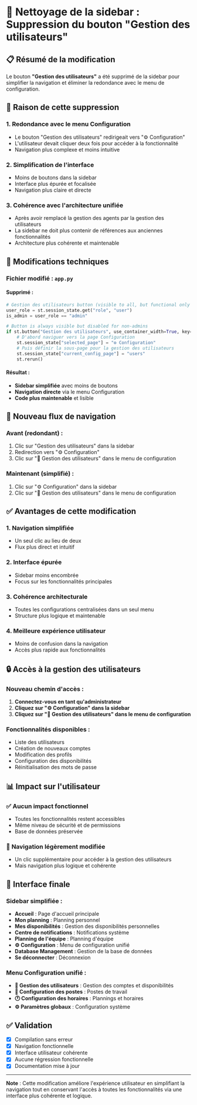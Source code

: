 # 🧹 Nettoyage de la sidebar : Suppression du bouton "Gestion des utilisateurs"

## 📋 Résumé de la modification

Le bouton **"Gestion des utilisateurs"** a été supprimé de la sidebar pour simplifier la navigation et éliminer la redondance avec le menu de configuration.

## 🎯 Raison de cette suppression

### 1. **Redondance avec le menu Configuration**
- Le bouton "Gestion des utilisateurs" redirigeait vers "⚙️ Configuration"
- L'utilisateur devait cliquer deux fois pour accéder à la fonctionnalité
- Navigation plus complexe et moins intuitive

### 2. **Simplification de l'interface**
- Moins de boutons dans la sidebar
- Interface plus épurée et focalisée
- Navigation plus claire et directe

### 3. **Cohérence avec l'architecture unifiée**
- Après avoir remplacé la gestion des agents par la gestion des utilisateurs
- La sidebar ne doit plus contenir de références aux anciennes fonctionnalités
- Architecture plus cohérente et maintenable

## 🔧 Modifications techniques

### Fichier modifié : `app.py`

#### Supprimé :
```python
# Gestion des utilisateurs button (visible to all, but functional only for admins)
user_role = st.session_state.get("role", "user")
is_admin = user_role == "admin"

# Button is always visible but disabled for non-admins
if st.button("Gestion des utilisateurs", use_container_width=True, key="user_management_btn", disabled=not is_admin):
    # D'abord naviguer vers la page Configuration
    st.session_state["selected_page"] = "⚙️ Configuration"
    # Puis définir la sous-page pour la gestion des utilisateurs
    st.session_state["current_config_page"] = "users"
    st.rerun()
```

#### Résultat :
- **Sidebar simplifiée** avec moins de boutons
- **Navigation directe** via le menu Configuration
- **Code plus maintenable** et lisible

## 🚀 Nouveau flux de navigation

### Avant (redondant) :
1. Clic sur "Gestion des utilisateurs" dans la sidebar
2. Redirection vers "⚙️ Configuration"
3. Clic sur "👤 Gestion des utilisateurs" dans le menu de configuration

### Maintenant (simplifié) :
1. Clic sur "⚙️ Configuration" dans la sidebar
2. Clic sur "👤 Gestion des utilisateurs" dans le menu de configuration

## ✅ Avantages de cette modification

### 1. **Navigation simplifiée**
- Un seul clic au lieu de deux
- Flux plus direct et intuitif

### 2. **Interface épurée**
- Sidebar moins encombrée
- Focus sur les fonctionnalités principales

### 3. **Cohérence architecturale**
- Toutes les configurations centralisées dans un seul menu
- Structure plus logique et maintenable

### 4. **Meilleure expérience utilisateur**
- Moins de confusion dans la navigation
- Accès plus rapide aux fonctionnalités

## 🔒 Accès à la gestion des utilisateurs

### Nouveau chemin d'accès :
1. **Connectez-vous en tant qu'administrateur**
2. **Cliquez sur "⚙️ Configuration" dans la sidebar**
3. **Cliquez sur "👤 Gestion des utilisateurs" dans le menu de configuration**

### Fonctionnalités disponibles :
- Liste des utilisateurs
- Création de nouveaux comptes
- Modification des profils
- Configuration des disponibilités
- Réinitialisation des mots de passe

## 📊 Impact sur l'utilisateur

### ✅ **Aucun impact fonctionnel**
- Toutes les fonctionnalités restent accessibles
- Même niveau de sécurité et de permissions
- Base de données préservée

### 🔄 **Navigation légèrement modifiée**
- Un clic supplémentaire pour accéder à la gestion des utilisateurs
- Mais navigation plus logique et cohérente

## 🎨 Interface finale

### Sidebar simplifiée :
- **Accueil** : Page d'accueil principale
- **Mon planning** : Planning personnel
- **Mes disponibilités** : Gestion des disponibilités personnelles
- **Centre de notifications** : Notifications système
- **Planning de l'équipe** : Planning d'équipe
- **⚙️ Configuration** : Menu de configuration unifié
- **Database Management** : Gestion de la base de données
- **Se déconnecter** : Déconnexion

### Menu Configuration unifié :
- **👤 Gestion des utilisateurs** : Gestion des comptes et disponibilités
- **🎯 Configuration des postes** : Postes de travail
- **🕐 Configuration des horaires** : Plannings et horaires
- **⚙️ Paramètres globaux** : Configuration système

## ✅ Validation

- [x] Compilation sans erreur
- [x] Navigation fonctionnelle
- [x] Interface utilisateur cohérente
- [x] Aucune régression fonctionnelle
- [x] Documentation mise à jour

---

**Note** : Cette modification améliore l'expérience utilisateur en simplifiant la navigation tout en conservant l'accès à toutes les fonctionnalités via une interface plus cohérente et logique.

